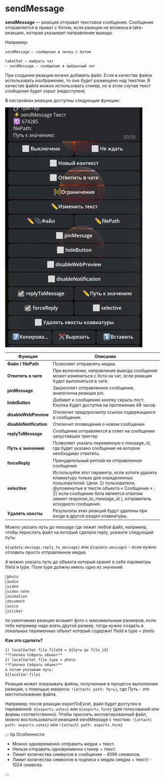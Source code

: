 # sendMessage

**sendMessage** — реакция отправит текстовое сообщение. Сообщение отправляется в приват с ботом, если реакция не вложена в take-реакцию, которая указывает направление вывода.

Например:
```plain
sendMessage — сообщение в личку с ботом
```
```plain
takeChat — выбрать чат
— sendMessage — сообщение в выбранный чат
```

При создании реакции можно добавить файл. Если в качестве файла использовать изображение, то оно будет размещено над текстом. В качестве файла можно использовать стикер, но в этом случае текст сообщения будет скрыт (недоступен).



В настройках реакции доступны следующие функции:

![](./1.jpg)

| Функция | Описание |
| --- | --- |
| **Файл / filePath** | Позволяет отправлять медиа. |
| **Ответить в чате** | При включении, направление вывода сообщения может измениться с бота на чат, если реакция будет выполняться в чате. |
| **pinMessage** | Закрепляет отправленное сообщение, аналогична реакции pin. |
| **hideButton** | Добавит к сообщению кнопку скрыть пост. Кнопка будет доступна на протяжении 48 часов. |
| **disableWebPreview** | Отключит предпросмотр ссылок содержащихся в сообщении. |
| **disableNotification** | Отключит оповещение о новом сообщении. |
| **replyToMessage** | Сообщение отправляется в ответ на сообщение запустившее триггер |
| **Путь к значению** | Позволяет указать переменную с message_id, где будет указано сообщение на которое необходимо ответить. |
| **forceReply** | Принудительный реплай на отправленное сообщение |
| **selective** | Используйте этот параметр, если хотите удалить клавиатуру только для определенных пользователей. Цели: 1) пользователи, @упомянутые в тексте объекта « Сообщение » ; 2) если сообщение бота является ответом (имеет response_to_message_id ), отправитель исходного сообщения. |
| **Удалять хвосты** | Результаты этих реакций будут удалены при входе в другой раздел клавиатуры.  |

Можно указать путь до message где лежит любой файл, например, чтобы переслать файл на который сделали reply, укажите следующий путь:

```${update.message.reply_to_message}``` или ```${update.message}``` - если нужно отловить просто отправленное медиа

А можно указать путь до объекта который хранит в себе параметры fileId и type. Поле type должно иметь одно из значений:
```plain
🔸photo
🔸audio
🔸video
🔸video_note
🔸animation
🔸document
🔸voice
🔸sticker
```
по умолчанию реакция возьмет фото с максимальным размеров, если тебе например надо взять другой размер, тогда нужно создать в локальных переменных объект который содержит fileId и type = photo

**Как это сделать?**
```plain
1) localVarSet file.fileId = ${путь до file_id} 
**Галочка Собрать объект**
2) localVarSet file.type = photo 
**Галочка Собрать объект**
а потом указывам путь:
${localVar.file}
```

Реакция может показывать файлы, полученные в процессе выполнения реакции, с помощью макроса: ```!{attach| path: Путь}```, где Путь - это местоположение файла.



Например: после реакции exportToExcel, файл будет доступен в переменной: ```${exports.votes}``` или ```${exports.form}``` (для голосований или формы соответственно). Чтобы прислать экспортированный файл, можно воспользоваться реакцией sendMessage с текстом: ```!{attach| path: exports.votes}``` или ```!{attach| path: exports.form}```


::: tip  Особенности

* Можно одновременно отправить медиа + текст.
* Нельзя отправить одновременно стикер + текст.
* Лимит количества символов в сообщении - 4096 символов.
* Лимит количества символов в подписи к медиа (медиа + текст) - 1024 символа.

:::


